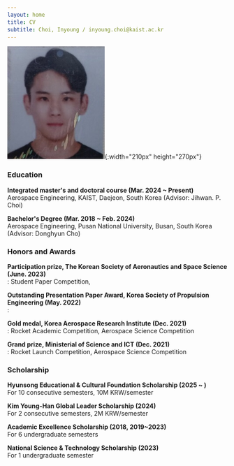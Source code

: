 ```yaml
---
layout: home
title: CV
subtitle: Choi, Inyoung / inyoung.choi@kaist.ac.kr
---
```


![Choi, Inyoung](/assets/img/최인영.jpg){:width="210px" height="270px"}


### Education

**Integrated master's and doctoral course (Mar. 2024 ~ Present)**<br>
Aerospace Engineering, KAIST, Daejeon, South Korea (Advisor: Jihwan. P. Choi)<br>

**Bachelor's Degree (Mar. 2018 ~ Feb. 2024)**<br>
Aerospace Engineering, Pusan National University, Busan, South Korea (Advisor: Donghyun Cho)


### Honors and Awards
**Participation prize, The Korean Society of Aeronautics and Space Science (June. 2023)**<br>
: Student Paper Competition, 

**Outstanding Presentation Paper Award, Korea Society of Propulsion Engineering (May. 2022)**<br>
: 

**Gold medal, Korea Aerospace Research Institute (Dec. 2021)**<br>
: Rocket Academic Competition, Aerospace Science Competition

**Grand prize, Ministerial of Science and ICT (Dec. 2021)**<br>
: Rocket Launch Competition, Aerospace Science Competition
  

### Scholarship
**Hyunsong Educational & Cultural Foundation Scholarship (2025 ~ )**<br>
For 10 consecutive semesters, 10M KRW/semester

**Kim Young-Han Global Leader Scholarship (2024)**<br>
For 2 consecutive semesters, 2M KRW/semester

**Academic Excellence Scholarship (2018, 2019~2023)**<br>
For 6 undergraduate semesters

**National Science & Technology Scholarship (2023)**<br>
For 1 undergraduate semester


